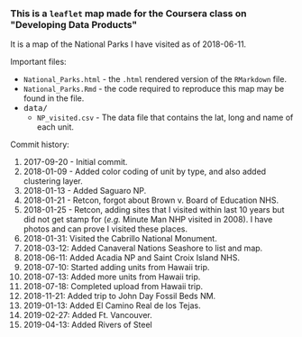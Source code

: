 ### This is a `leaflet` map made for the Coursera class on "Developing Data Products"

It is a map of the National Parks I have visited as of 2018-06-11.

Important files:

* `National_Parks.html` - the `.html` rendered version of the `RMarkdown` file.
* `National_Parks.Rmd` - the code required to reproduce this map may be found in the  file.
* <kbd>data/</kbd>
  * `NP_visited.csv` - The data file that contains the lat, long and name of each unit.

Commit history:

1. 2017-09-20 - Initial commit.
1. 2018-01-09 - Added color coding of unit by type, and also added clustering layer.
1. 2018-01-13 - Added Saguaro NP.
1. 2018-01-21 - Retcon, forgot about Brown v. Board of Education NHS.
1. 2018-01-25 - Retcon, adding sites that I visited within last 10 years but did not get stamp for (*e.g.* Minute Man NHP visited in 2008). I have photos and can prove I visited these places.
1. 2018-01-31: Visited the Cabrillo National Monument.
1. 2018-03-12: Added Canaveral Nations Seashore to list and map.
1. 2018-06-11: Added Acadia NP and Saint Croix Island NHS.
1. 2018-07-10: Started adding units from Hawaii trip.
1. 2018-07-13: Added more units from Hawaii trip.
1. 2018-07-18: Completed upload from Hawaii trip.
1. 2018-11-21: Added trip to John Day Fossil Beds NM.
1. 2019-01-13: Added El Camino Real de los Tejas.
1. 2019-02-27: Added Ft. Vancouver. 
1. 2019-04-13: Added Rivers of Steel
